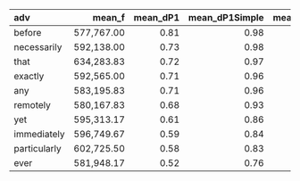 | adv          |     mean_f |   mean_dP1 |   mean_dP1Simple |   mean_LRC |    mean_G2 |   mean_oddsRDisc |   mean_t |       mean_N |      mean_f1 |   mean_f2 |   mean_expF |   mean_unexpF |
|:-------------|-----------:|-----------:|-----------------:|-----------:|-----------:|-----------------:|---------:|-------------:|-------------:|----------:|------------:|--------------:|
| before       | 577,767.00 |       0.81 |             0.98 |       4.44 |     666.55 |             2.13 |    11.21 | 4,024,646.50 | 1,732,696.00 |    306.50 |      105.60 |        192.90 |
| necessarily  | 592,138.00 |       0.73 |             0.98 |       5.31 |  28,682.92 |             1.84 |    58.77 | 3,465,417.00 | 1,732,696.00 | 21,939.00 |   10,969.42 |     10,809.58 |
| that         | 634,283.83 |       0.72 |             0.97 |       4.96 | 109,454.89 |             1.60 |   115.76 | 3,465,417.00 | 1,732,696.00 | 85,617.50 |   42,808.45 |     41,729.55 |
| exactly      | 592,565.00 |       0.71 |             0.96 |       4.33 |  27,830.50 |             1.48 |    58.14 | 3,465,417.00 | 1,732,696.00 | 22,686.00 |   11,342.92 |     10,970.08 |
| any          | 583,195.83 |       0.71 |             0.96 |       3.96 |   8,551.79 |             1.41 |    37.23 | 3,465,417.00 | 1,732,696.00 |  8,666.50 |    4,333.22 |      3,891.78 |
| remotely     | 580,167.83 |       0.68 |             0.93 |       3.27 |   3,462.40 |             1.13 |    27.21 | 3,465,417.00 | 1,732,696.00 |  4,057.00 |    2,028.48 |      1,722.02 |
| yet          | 595,313.17 |       0.61 |             0.86 |       2.71 |  29,011.45 |             0.96 |    57.81 | 3,465,417.00 | 1,732,696.00 | 27,150.00 |   13,574.91 |     12,518.59 |
| immediately  | 596,749.67 |       0.59 |             0.84 |       2.68 |  32,013.96 |             0.93 |    60.18 | 3,465,417.00 | 1,732,696.00 | 29,302.00 |   14,650.90 |     13,600.10 |
| particularly | 602,725.50 |       0.58 |             0.83 |       2.33 |  12,654.21 |             0.76 |    59.01 | 3,465,417.00 | 1,732,696.00 | 43,095.50 |   21,547.59 |     10,837.41 |
| ever         | 581,948.17 |       0.52 |             0.76 |       2.65 |   2,987.23 |             0.94 |    20.10 | 3,465,417.00 | 1,732,696.00 |  7,828.00 |    3,913.97 |      1,406.53 |